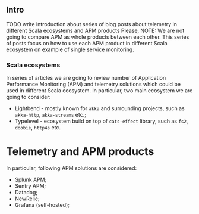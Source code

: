 ## Intro
TODO write introduction about series of blog posts about telemetry in different Scala ecosystems
and APM products
Please, NOTE: We are not going to compare APM as whole products between each other. This series of posts focus on 
how to use each APM product in different Scala ecosystem on example of single service monitoring.


### Scala ecosystems
In series of articles we are going to review number of Application Performance Monitoring (APM) and telemetry solutions
which could be used in different Scala ecosystem.
In particular, two main ecosystem we are going to consider:
- Lightbend - mostly known for `akka` and surrounding projects, such as `akka-http`, `akka-streams` etc.;
- Typelevel - ecosystem build on top of `cats-effect` library, such as `fs2`, `doobie`, `http4s` etc.

# Telemetry and APM products
In particular, following APM solutions are considered:
- Splunk APM;
- Sentry APM;
- Datadog;
- NewRelic;
- Grafana (self-hosted);